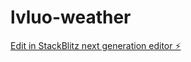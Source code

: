 # lvluo-weather

[Edit in StackBlitz next generation editor ⚡️](https://stackblitz.com/~/github.com/rememberber/lvluo-weather)
